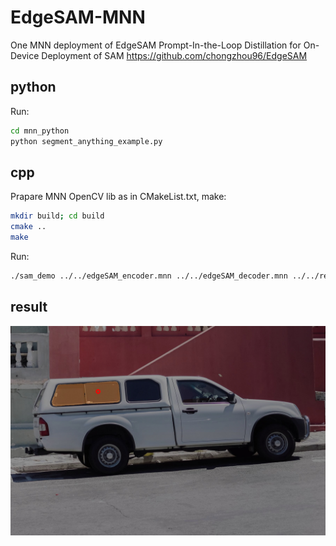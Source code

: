 # EdgeSAM-MNN
One MNN deployment of EdgeSAM
Prompt-In-the-Loop Distillation for On-Device Deployment of SAM
https://github.com/chongzhou96/EdgeSAM

## python 
Run:
```bash
cd mnn_python
python segment_anything_example.py
```

## cpp
Prapare MNN OpenCV lib as in CMakeList.txt, make:

```bash
mkdir build; cd build
cmake ..
make
```
Run:
```bash
./sam_demo ../../edgeSAM_encoder.mnn ../../edgeSAM_decoder.mnn ../../resource/truck.jpg
```

## result
![prompt segmentation result](mnn_python/res.jpg)
